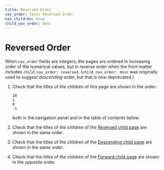 ```yaml
---
title: Reversed Order
nav_order: Tests Reversed Order
has_children: true
child_nav_order: desc
---
```


# Reversed Order

When `nav_order` fields are integers, the pages are ordered in increasing order of the numerical values,
but in reverse order when the front matter includes `child_nav_order: reversed`.
(`child_nav_order: desc` was originally used to suggest _descending_ order, but that is now deprecated.)


1.  Check that the titles of the children of this page are shown in the order:
    
    ```
    10
    2
    0
    -1
    ```
    
    both in the navigation panel and in the table of contents below.

1.  Check that the titles of the children of the [Reversed child page](../reversed/index)
    are shown in the _same_ order.
 
1.  Check that the titles of the children of the [Descending child page](../desc/index)
    are shown in the _same_ order.
 
1.  Check that the titles of the children of the [Forward child page](../forward/index)
    are shown in the _opposite_ order.
   
